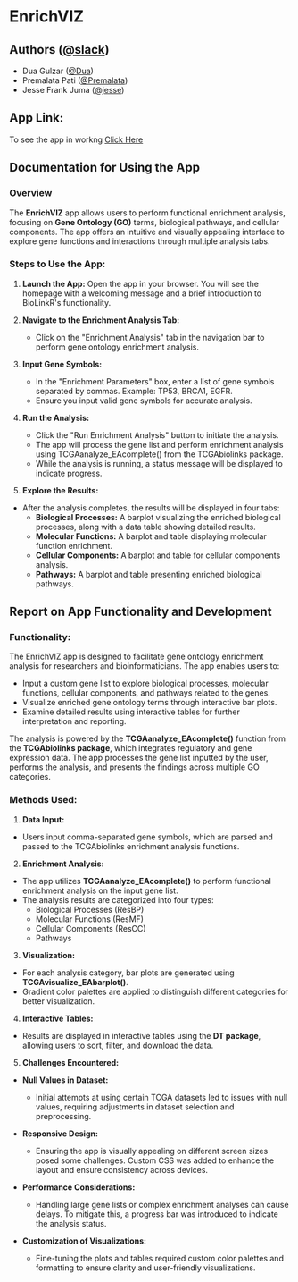  # **EnrichVIZ**
## **Authors ([@slack](https://app.slack.com/client/T07DGMU5S6L/D07K3R60MEE))**

- Dua Gulzar ([@Dua](https://hackbiointern-leo4437.slack.com/team/U07K6A4L18C))
- Premalata Pati ([@Premalata](https://hackbiointern-leo4437.slack.com/team/U07JD8NKQ30))
- Jesse Frank Juma ([@jesse](https://hackbiointern-leo4437.slack.com/team/U07K64WPXU0))
## **App Link:**

To see the app in workng [Click Here](https://enrichviz.shinyapps.io/EnrichVIZ/)

## **Documentation for Using the App**
### **Overview**
The **EnrichVIZ** app allows users to perform functional enrichment analysis, focusing on **Gene Ontology (GO)** terms, biological pathways, and cellular components. The app offers an intuitive and visually appealing interface to explore gene functions and interactions through multiple analysis tabs.
### **Steps to Use the App:**
1. **Launch the App:** Open the app in your browser. You will see the homepage with a welcoming message and a brief introduction to BioLinkR's functionality.

2. **Navigate to the Enrichment Analysis Tab:**
   
   - Click on the "Enrichment Analysis" tab in the navigation bar to perform gene ontology enrichment analysis.
3. **Input Gene Symbols:**

    - In the "Enrichment Parameters" box, enter a list of gene symbols separated by commas. Example: TP53, BRCA1, EGFR.
    - Ensure you input valid gene symbols for accurate analysis.
4. **Run the Analysis:**

    - Click the "Run Enrichment Analysis" button to initiate the analysis.
    - The app will process the gene list and perform enrichment analysis using TCGAanalyze_EAcomplete() from the TCGAbiolinks package.
    - While the analysis is running, a status message will be displayed to indicate progress.
5. **Explore the Results:**

- After the analysis completes, the results will be displayed in four tabs:
    - **Biological Processes:** A barplot visualizing the enriched biological processes, along with a data table showing detailed results.
    - **Molecular Functions:** A barplot and table displaying molecular function enrichment.
    - **Cellular Components:** A barplot and table for cellular components analysis.
    - **Pathways:** A barplot and table presenting enriched biological pathways.

## **Report on App Functionality and Development**
### **Functionality:**
The EnrichVIZ app is designed to facilitate gene ontology enrichment analysis for researchers and bioinformaticians. The app enables users to:

- Input a custom gene list to explore biological processes, molecular functions, cellular components, and pathways related to the genes.
- Visualize enriched gene ontology terms through interactive bar plots.
- Examine detailed results using interactive tables for further interpretation and reporting.
  

The analysis is powered by the **TCGAanalyze_EAcomplete()** function from the **TCGAbiolinks package**, which integrates regulatory and gene expression data. The app processes the gene list inputted by the user, performs the analysis, and presents the findings across multiple GO categories.

### **Methods Used:**
1. **Data Input:**

- Users input comma-separated gene symbols, which are parsed and passed to the TCGAbiolinks enrichment analysis functions.
2. **Enrichment Analysis:**

- The app utilizes **TCGAanalyze_EAcomplete()** to perform functional enrichment analysis on the input gene list.
- The analysis results are categorized into four types:
    - Biological Processes (ResBP)
    - Molecular Functions (ResMF)
    - Cellular Components (ResCC)
    - Pathways
3. **Visualization:**

- For each analysis category, bar plots are generated using **TCGAvisualize_EAbarplot()**.
- Gradient color palettes are applied to distinguish different categories for better visualization.
4. **Interactive Tables:**

- Results are displayed in interactive tables using the **DT package**, allowing users to sort, filter, and download the data.
5. **Challenges Encountered:**
- **Null Values in Dataset:**

    - Initial attempts at using certain TCGA datasets led to issues with null values, requiring adjustments in dataset selection and preprocessing.
- **Responsive Design:**

    - Ensuring the app is visually appealing on different screen sizes posed some challenges. Custom CSS was added to enhance the layout and ensure consistency across devices.
- **Performance Considerations:**

    - Handling large gene lists or complex enrichment analyses can cause delays. To mitigate this, a progress bar was introduced to indicate the analysis status.
- **Customization of Visualizations:**

    - Fine-tuning the plots and tables required custom color palettes and formatting to ensure clarity and user-friendly visualizations.
